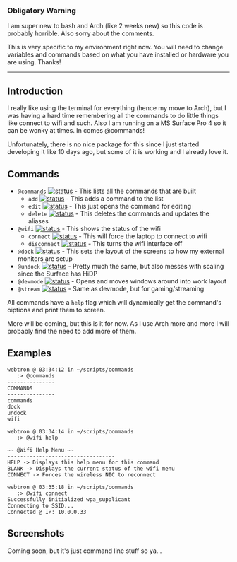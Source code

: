 ### Obligatory Warning
I am super new to bash and Arch (like 2 weeks new) so this code is probably horrible. Also sorry about the comments.

This is very specific to my environment right now. You will need to change variables and commands based on what you have installed or hardware you are using. 
Thanks!

----
## Introduction
I really like using the terminal for everything (hence my move to Arch), but I was having a hard time remembering all the commands to do little things like connect to wifi and such. 
Also I am running on a MS Surface Pro 4 so it can be wonky at times. 
In comes @commands! 

Unfortunately, there is no nice package for this since I just started developing it like 10 days ago, but some of it is working and I already love it. 

## Commands
  - `@commands` [![status](https://img.shields.io/badge/status-working-brightgreen)]() - This lists all the commands that are built 
    - `add` [![status](https://img.shields.io/badge/status-working-brightgreen)]() - This adds a command to the list 
    - `edit` [![status](https://img.shields.io/badge/status-working-brightgreen)]() - This just opens the command for editing 
    - `delete` [![status](https://img.shields.io/badge/status-working-brightgreen)]() - This deletes the commands and updates the aliases 
  - `@wifi` [![status](https://img.shields.io/badge/status-partial-yellow)]() - This shows the status of the wifi 
    - `connect` [![status](https://img.shields.io/badge/status-partial-yellow)]() - This will force the laptop to connect to wifi 
    - `disconnect` [![status](https://img.shields.io/badge/status-todo-blue)]() - This turns the wifi interface off 
  - `@dock` [![status](https://img.shields.io/badge/status-working-brightgreen)]() - This sets the layout of the screens to how my external monitors are setup 
  - `@undock` [![status](https://img.shields.io/badge/status-working-brightgreen)]() - Pretty much the same, but also messes with scaling since the Surface has HiDP 
  - `@devmode` [![status](https://img.shields.io/badge/status-todo-blue)]() - Opens and moves windows around into work layout 
  - `@stream` [![status](https://img.shields.io/badge/status-todo-blue)]() - Same as devmode, but for gaming/streaming 

All commands have a `help` flag which will dynamically get the command's oiptions and print them to screen. 
  
More will be coming, but this is it for now. As I use Arch more and more I will probably find the need to add more of them. 

## Examples
```
webtron @ 03:34:12 in ~/scripts/commands
   :> @commands
---------------
COMMANDS  
---------------
commands
dock
undock
wifi

webtron @ 03:34:14 in ~/scripts/commands
   :> @wifi help

~~ @Wifi Help Menu ~~
----------------------------------
HELP -> Displays this help menu for this command
BLANK -> Displays the current status of the wifi menu
CONNECT -> Forces the wireless NIC to reconnect

webtron @ 03:35:18 in ~/scripts/commands
   :> @wifi connect
Successfully initialized wpa_supplicant
Connecting to SSID...
Connected @ IP: 10.0.0.33

```
## Screenshots
Coming soon, but it's just command line stuff so ya...
